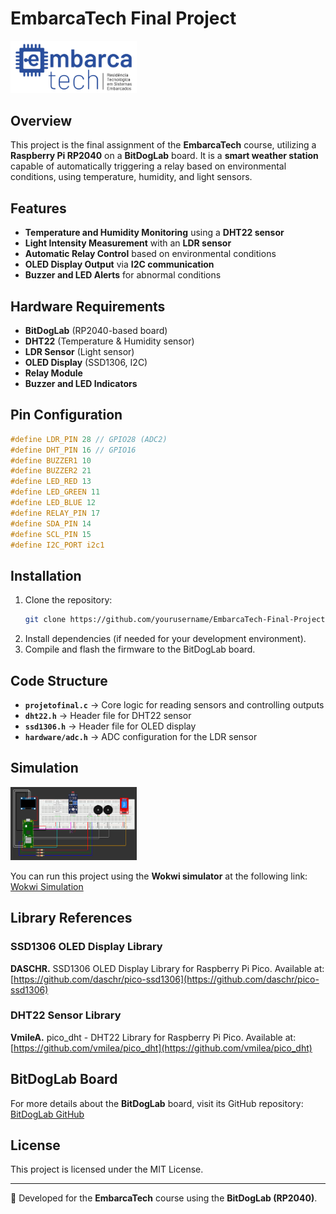 # EmbarcaTech Final Project

<img src="https://github.com/mauriceliocb/EmbarcaTech-WeatherStation/blob/main/EmbarcaTech_logo.png" width=40% height=40%>

## Overview
This project is the final assignment of the **EmbarcaTech** course, utilizing a **Raspberry Pi RP2040** on a **BitDogLab** board. It is a **smart weather station** capable of automatically triggering a relay based on environmental conditions, using temperature, humidity, and light sensors.

## Features
- **Temperature and Humidity Monitoring** using a **DHT22 sensor**
- **Light Intensity Measurement** with an **LDR sensor**
- **Automatic Relay Control** based on environmental conditions
- **OLED Display Output** via **I2C communication**
- **Buzzer and LED Alerts** for abnormal conditions

## Hardware Requirements
- **BitDogLab** (RP2040-based board)
- **DHT22** (Temperature & Humidity sensor)
- **LDR Sensor** (Light sensor)
- **OLED Display** (SSD1306, I2C)
- **Relay Module**
- **Buzzer and LED Indicators**

## Pin Configuration
```c
#define LDR_PIN 28 // GPIO28 (ADC2)
#define DHT_PIN 16 // GPIO16
#define BUZZER1 10
#define BUZZER2 21
#define LED_RED 13
#define LED_GREEN 11
#define LED_BLUE 12
#define RELAY_PIN 17
#define SDA_PIN 14
#define SCL_PIN 15
#define I2C_PORT i2c1
```

## Installation
1. Clone the repository:
   ```sh
   git clone https://github.com/yourusername/EmbarcaTech-Final-Project.git
   ```
2. Install dependencies (if needed for your development environment).
3. Compile and flash the firmware to the BitDogLab board.

## Code Structure
- **`projetofinal.c`** → Core logic for reading sensors and controlling outputs
- **`dht22.h`** → Header file for DHT22 sensor
- **`ssd1306.h`** → Header file for OLED display
- **`hardware/adc.h`** → ADC configuration for the LDR sensor

## Simulation

<img src="https://github.com/mauriceliocb/EmbarcaTech-WeatherStation/blob/main/schematic_wokwi.png" width=40% height=40%>

You can run this project using the **Wokwi simulator** at the following link:
[Wokwi Simulation](https://wokwi.com/projects/421373840735077377)

## Library References
### SSD1306 OLED Display Library
**DASCHR.** SSD1306 OLED Display Library for Raspberry Pi Pico. Available at:  
[https://github.com/daschr/pico-ssd1306](https://github.com/daschr/pico-ssd1306)

### DHT22 Sensor Library
**VmileA.** pico_dht - DHT22 Library for Raspberry Pi Pico. Available at:  
[https://github.com/vmilea/pico_dht](https://github.com/vmilea/pico_dht)

## BitDogLab Board
For more details about the **BitDogLab** board, visit its GitHub repository:
[BitDogLab GitHub](https://github.com/BitDogLab/BitDogLab)

## License
This project is licensed under the MIT License.

---

🚀 Developed for the **EmbarcaTech** course using the **BitDogLab (RP2040)**.
